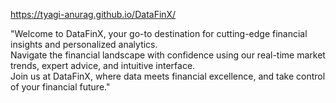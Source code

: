 https://tyagi-anurag.github.io/DataFinX/
<br>

"Welcome to DataFinX, your go-to destination for cutting-edge financial insights and personalized analytics.<br>
Navigate the financial landscape with confidence using our real-time market trends, expert advice, and intuitive interface.<br>
Join us at DataFinX, where data meets financial excellence, and take control of your financial future."<br>
